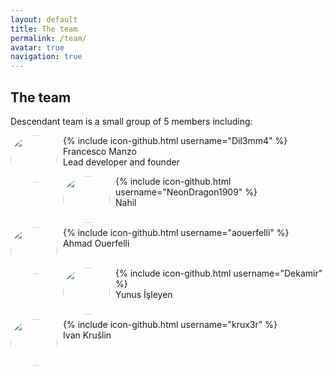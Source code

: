 ```yaml
---
layout: default
title: The team
permalink: /team/
avatar: true
navigation: true
---
```


## The team


Descendant team is a small group of 5 members including:  



<p><img src="https://i.ibb.co/CVNtSYp/dil3mm4.jpg" style="border-radius: 50%; padding-right:6px; width:75px; height:75px;" align="left"/> 
{% include icon-github.html username="Dil3mm4" %}<br>
Francesco Manzo<br>
Lead developer and founder<br></p> 

<p><img src="https://i.ibb.co/VqjR8wF/nahil.jpg" style="border-radius: 50%; padding-right:6px; width:75px; height:75px;" align="left"/> {% include icon-github.html username="NeonDragon1909" %}<br>
Nahil<br>
<br></p>

<p><img src="https://avatars3.githubusercontent.com/u/11808979?s=400&v=4" style="border-radius: 50%; padding-right:6px; width:75px; height:75px;" align="left"/>
{% include icon-github.html username="aouerfelli" %}<br>
Ahmad Ouerfelli<br>
<br></p>

<p><img src="https://i.ibb.co/f9gCwDv/yunus.jpg" style="border-radius: 50%; padding-right:6px; width:75px; height:75px;" align="left"/> 
{% include icon-github.html username="Dekamir" %}<br>
Yunus İşleyen<br>
<br></p>

<p><img src="https://i.ibb.co/sgctdnV/krule.jpg" style="border-radius: 50%; padding-right:6px; width:75px; height:75px;" align="left"/> 
{% include icon-github.html username="krux3r" %}<br>
Ivan Krušlin  <br>
<br></p>




